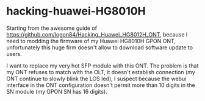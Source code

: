 # hacking-huawei-HG8010H
Starting from the awesome guide of https://github.com/logon84/Hacking_Huawei_HG8012H_ONT, because I need to modding the firmware of my Huawei HG8010H GPON ONT, unfortunately this huge firm doesn't allow to download software update to users.

I want to replace  my very hot SFP module with this ONT. The problem is that my ONT refuses to match with the OLT, it doesn't establish connection (my ONT continue to slowly blink the LOS led), I suspect because the webui interface in the ONT configuration doesn't permit more than 10 digits in the SN module (my GPON SN has 16 digits).

